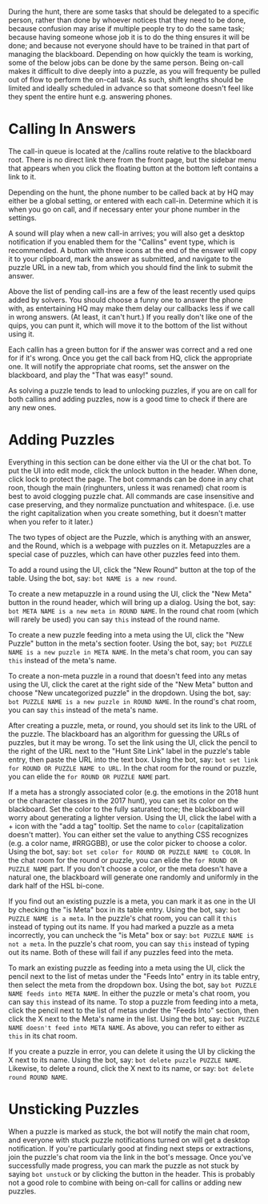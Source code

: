 During the hunt, there are some tasks that should be delegated to a specific person, rather than done by whoever notices that
they need to be done, because confusion may arise if multiple people try to do the same task; because having someone whose job
it is to do the thing ensures it will be done; and because not everyone should have to be trained in that part of managing the
blackboard. Depending on how quickly the team is working, some of the below jobs can be done by the same person. Being on-call
makes it difficult to dive deeply into a puzzle, as you will frequenty be pulled out of flow to perform the on-call task. As
such, shift lengths should be limited and ideally scheduled in advance so that someone doesn't feel like they spent the entire
hunt e.g. answering phones.

Calling In Answers
==================
The call-in queue is located at the /callins route relative to the blackboard root. There is no direct link there from the
front page, but the sidebar menu that appears when you click the floating button at the bottom left contains a link to it.

Depending on the hunt, the phone number to be called back at by HQ may either be a global setting, or entered with each
call-in. Determine which it is when you go on call, and if necessary enter your phone number in the settings.

A sound will play when a new call-in arrives; you will also get a desktop notification if you enabled them for the "Callins"
event type, which is recommended. A button with three icons at the end of the enswer will copy it to your clipboard, mark the
answer as submitted, and navigate to the puzzle URL in a new tab, from which you should find the link to submit the answer.

Above the list of pending call-ins are a few of the least recently used quips added by solvers. You should choose a funny one
to answer the phone with, as entertaining HQ may make them delay our callbacks less if we call in wrong answers. (At least,
it can't hurt.) If you really don't like one of the quips, you can punt it, which will move it to the bottom of the list
without using it.

Each callin has a green button for if the answer was correct and a red one for if it's wrong. Once you get the call back from
HQ, click the appropriate one. It will notify the appropriate chat rooms, set the answer on the blackboard, and play the "That
was easy!" sound.

As solving a puzzle tends to lead to unlocking puzzles, if you are on call for both callins and adding puzzles, now is a good
time to check if there are any new ones.

Adding Puzzles
==============
Everything in this section can be done either via the UI or the chat bot. To put the UI into edit mode, click the unlock
button in the header. When done, click lock to protect the page. The bot commands can be done in any chat roon, though the
main (ringhunters, unless it was renamed) chat room is best to avoid clogging puzzle chat. All commands are case insensitive
and case preserving, and they normalize punctuation and whitespace. (i.e. use the right capitalization when you create
something, but it doesn't matter when you refer to it later.)

The two types of object are the Puzzle, which is anything with an answer, and the Round, which is a webpage with puzzles
on it. Metapuzzles are a special case of puzzles, which can have other puzzles feed into them.

To add a round using the UI, click the "New Round" button at the top of the table. Using the bot, say: `bot NAME is a new
round`. 

To create a new metapuzzle in a round using the UI, click the "New Meta" button in the round header, which will bring up a
dialog. Using the bot, say: `bot META NAME is a new meta in ROUND NAME`. In the round chat room (which will rarely be used)
you can say `this` instead of the round name.

To create a new puzzle feeding into a meta using the UI, click the "New Puzzle" button in the meta's section footer. Using the
bot, say; `bot PUZZLE NAME is a new puzzle in META NAME`. In the meta's chat room, you can say `this` instead of the meta's
name.

To create a non-meta puzzle in a round that doesn't feed into any metas using the UI, click the caret at the right side of the
"New Meta" button and choose "New uncategorized puzzle" in the dropdown. Using the bot, say: `bot PUZZLE NAME is a new puzzle
in ROUND NAME`. In the round's chat room, you can say `this` instead of the meta's name.

After creating a puzzle, meta, or round, you should set its link to the URL of the puzzle. The blackboard has an algorithm for
guessing the URLs of puzzles, but it may be wrong. To set the link using the UI, click the pencil to the right of the URL next
to the "Hunt Site Link" label in the puzzle's table entry, then paste the URL into the text box. Using the bot, say: `bot set
link for ROUND OR PUZZLE NAME to URL`. In the chat room for the round or puzzle, you can elide the `for ROUND OR PUZZLE NAME`
part.

If a meta has a strongly associated color (e.g. the emotions in the 2018 hunt or the character classes in the 2017 hunt), you
can set its color on the blackboard. Set the color to the fully saturated tone; the blackboard will worry about generating a 
lighter version. Using the UI, click the label with a + icon with the "add a tag" tooltip. Set the name to `color`
(capitalization doesn't matter). You can either set the value to anything CSS recognizes (e.g. a color name, #RRGGBB), or use
the color picker to choose a color. Using the bot, say: `bot set color for ROUND OR PUZZLE NAME to COLOR`. In the chat room
for the round or puzzle, you can elide the `for ROUND OR PUZZLE NAME` part. If you don't choose a color, or the meta doesn't
have a natural one, the blackboard will generate one randomly and uniformly in the dark half of the HSL bi-cone.

If you find out an existing puzzle is a meta, you can mark it as one in the UI by checking the "is Meta" box in its table
entry. Using the bot, say: `bot PUZZLE NAME is a meta`. In the puzzle's chat room, you can call it `this` instead of typing
out its name. If you had marked a puzzle as a meta incorrectly, you can uncheck the "is Meta" box or say: `bot PUZZLE NAME is
not a meta`. In the puzzle's chat room, you can say `this` instead of typing out its name. Both of these will fail if any
puzzles feed into the meta.

To mark an existing puzzle as feeding into a meta using the UI, click the pencil next to the list of metas under the "Feeds
Into" entry in its table entry, then select the meta from the dropdown box. Using the bot, say `bot PUZZLE NAME feeds into
META NAME`. In either the puzzle or meta's chat room, you can say `this` instead of its name. To stop a puzzle from feeding
into a meta, click the pencil next to the list of metas under the "Feeds Into" section, then click the X next to the Meta's
name in the list. Using the bot, say: `bot PUZZLE NAME doesn't feed into META NAME`. As above, you can refer to either as
`this` in its chat room.

If you create a puzzle in error, you can delete it using the UI by clicking the X next to its name. Using the bot, say: `bot
delete puzzle PUZZLE NAME`. Likewise, to delete a round, click the X next to its name, or say: `bot delete round ROUND NAME`.

Unsticking Puzzles
==================
When a puzzle is marked as stuck, the bot will notify the main chat room, and everyone with stuck puzzle notifications turned
on will get a desktop notification. If you're particularly good at finding next steps or extractions, join the puzzle's chat
room via the link in the bot's message. Once you've successfully made progress, you can mark the puzzle as not stuck by saying
`bot unstuck` or by clicking the button in the header. This is probably not a good role to combine with being on-call for
callins or adding new puzzles.

